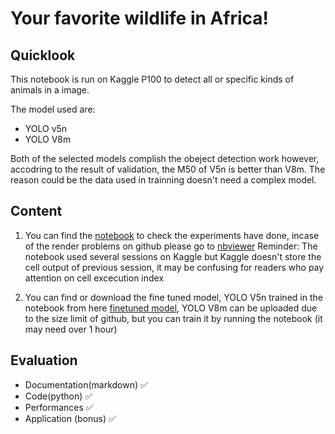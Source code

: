 # Your favorite wildlife in Africa!

## Quicklook
This notebook is run on Kaggle P100 to detect all or specific kinds of animals in a image.

The model used are:
* YOLO v5n
* YOLO V8m

Both of the selected models complish the obeject detection work however, accodring to the result of validation, the M50 of V5n is better than V8m.
The reason could be the data used in trainning doesn't need a complex model.

## Content
1. You can find the [notebook](https://github.com/callmeeric5/Epita_AIS/blob/main/Computer_Vision/Session3/Assignment/object-detection.ipynb) to check the experiments have done, incase of the render problems on github please go to [nbviewer](https://nbviewer.org/github/callmeeric5/Epita_AIS/blob/main/Computer_Vision/Session3/Assignment/object-detection.ipynb)
Reminder: The notebook used several sessions on Kaggle but Kaggle doesn't store the cell output of previous session, it may be confusing for readers who pay attention on cell excecution index

2. You can find or download the fine tuned model, YOLO V5n trained in the notebook from here [finetuned model](https://github.com/callmeeric5/Epita_AIS/tree/main/Computer_Vision/Session3/Assignment/model), YOLO V8m can be uploaded due to the size limit of github, but you can train it by running the notebook (it may need over 1 hour)
   
## Evaluation
* Documentation(markdown) ✅
* Code(python) ✅
* Performances ✅
* Application (bonus) ✅
